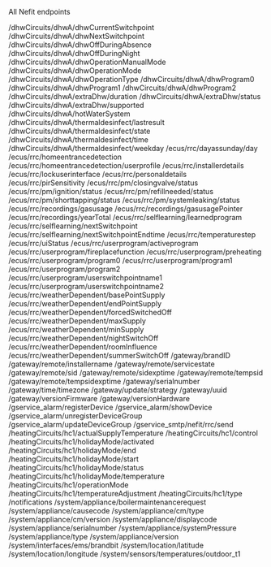 All Nefit endpoints

/dhwCircuits/dhwA/dhwCurrentSwitchpoint
/dhwCircuits/dhwA/dhwNextSwitchpoint
/dhwCircuits/dhwA/dhwOffDuringAbsence
/dhwCircuits/dhwA/dhwOffDuringNight
/dhwCircuits/dhwA/dhwOperationManualMode
/dhwCircuits/dhwA/dhwOperationMode
/dhwCircuits/dhwA/dhwOperationType
/dhwCircuits/dhwA/dhwProgram0
/dhwCircuits/dhwA/dhwProgram1
/dhwCircuits/dhwA/dhwProgram2
/dhwCircuits/dhwA/extraDhw/duration
/dhwCircuits/dhwA/extraDhw/status
/dhwCircuits/dhwA/extraDhw/supported
/dhwCircuits/dhwA/hotWaterSystem
/dhwCircuits/dhwA/thermaldesinfect/lastresult
/dhwCircuits/dhwA/thermaldesinfect/state
/dhwCircuits/dhwA/thermaldesinfect/time
/dhwCircuits/dhwA/thermaldesinfect/weekday
/ecus/rrc/dayassunday/day
/ecus/rrc/homeentrancedetection
/ecus/rrc/homeentrancedetection/userprofile
/ecus/rrc/installerdetails
/ecus/rrc/lockuserinterface
/ecus/rrc/personaldetails
/ecus/rrc/pirSensitivity
/ecus/rrc/pm/closingvalve/status
/ecus/rrc/pm/ignition/status
/ecus/rrc/pm/refillneeded/status
/ecus/rrc/pm/shorttapping/status
/ecus/rrc/pm/systemleaking/status
/ecus/rrc/recordings/gasusage
/ecus/rrc/recordings/gasusagePointer
/ecus/rrc/recordings/yearTotal
/ecus/rrc/selflearning/learnedprogram
/ecus/rrc/selflearning/nextSwitchpoint
/ecus/rrc/selflearning/nextSwitchpointEndtime
/ecus/rrc/temperaturestep
/ecus/rrc/uiStatus
/ecus/rrc/userprogram/activeprogram
/ecus/rrc/userprogram/fireplacefunction
/ecus/rrc/userprogram/preheating
/ecus/rrc/userprogram/program0
/ecus/rrc/userprogram/program1
/ecus/rrc/userprogram/program2
/ecus/rrc/userprogram/userswitchpointname1
/ecus/rrc/userprogram/userswitchpointname2
/ecus/rrc/weatherDependent/basePointSupply
/ecus/rrc/weatherDependent/endPointSupply
/ecus/rrc/weatherDependent/forcedSwitchedOff
/ecus/rrc/weatherDependent/maxSupply
/ecus/rrc/weatherDependent/minSupply
/ecus/rrc/weatherDependent/nightSwitchOff
/ecus/rrc/weatherDependent/roomInfluence
/ecus/rrc/weatherDependent/summerSwitchOff
/gateway/brandID
/gateway/remote/installername
/gateway/remote/servicestate
/gateway/remote/sid
/gateway/remote/sidexptime
/gateway/remote/tempsid
/gateway/remote/tempsidexptime
/gateway/serialnumber
/gateway/time/timezone
/gateway/update/strategy
/gateway/uuid
/gateway/versionFirmware
/gateway/versionHardware
/gservice_alarm/registerDevice
/gservice_alarm/showDevice
/gservice_alarm/unregisterDeviceGroup
/gservice_alarm/updateDeviceGroup
/gservice_smtp/nefit/rrc/send
/heatingCircuits/hc1/actualSupplyTemperature
/heatingCircuits/hc1/control
/heatingCircuits/hc1/holidayMode/activated
/heatingCircuits/hc1/holidayMode/end
/heatingCircuits/hc1/holidayMode/start
/heatingCircuits/hc1/holidayMode/status
/heatingCircuits/hc1/holidayMode/temperature
/heatingCircuits/hc1/operationMode
/heatingCircuits/hc1/temperatureAdjustment
/heatingCircuits/hc1/type
/notifications
/system/appliance/boilermaintenancerequest
/system/appliance/causecode
/system/appliance/cm/type
/system/appliance/cm/version
/system/appliance/displaycode
/system/appliance/serialnumber
/system/appliance/systemPressure
/system/appliance/type
/system/appliance/version
/system/interfaces/ems/brandbit
/system/location/latitude
/system/location/longitude
/system/sensors/temperatures/outdoor_t1
